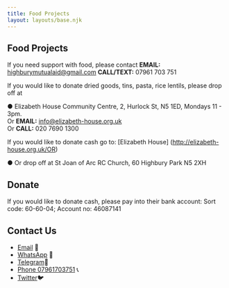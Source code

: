 ```yaml
---
title: Food Projects
layout: layouts/base.njk
---
```


## Food Projects

If you need support with food, please contact 
<b> EMAIL:</b>  highburymutualaid@gmail.com
<b>CALL/TEXT:</b> 07961 703 751

If you would like to donate dried goods, tins, pasta, rice lentils, please drop off at 

●	 Elizabeth House Community Centre, 2, Hurlock St, N5 1ED, Mondays 11 - 3pm.       
Or <b>EMAIL:</b>  info@elizabeth-house.org.uk   
Or <b>CALL:</b> 020 7690 1300

If you would like to donate cash go to: [Elizabeth House] (http://elizabeth-house.org.uk/OR) 

●	 Or drop off  at St Joan of Arc RC Church,  60 Highbury Park N5 2XH

## Donate 

If you would like to donate cash, please pay into their bank account: 
Sort code: 60-60-04; Account no: 46087141


## Contact Us

 - [Email](mailto:highburymutualaid@gmail.com ) 📧 
 - [WhatsApp](https://chat.whatsapp.com/JmcTPpTaTWRJGNcAuZNimd) 📲
 - [Telegram](https://t.me/highburycovid19magroup)📲
 - [Phone 07961703751](tel:07961703751) 📞
 - [Twitter](https://twitter.com/19Support)🐦
